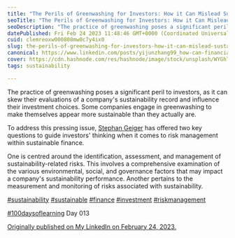 ```yaml
---
title: "The Perils of Greenwashing for Investors: How it Can Mislead Sustainable Investment Choices"
seoTitle: "The Perils of Greenwashing for Investors: How it Can Mislead"
seoDescription: "The practice of greenwashing poses a significant peril to investors, as it can skew their evaluations of a company's sustainability record and influence"
datePublished: Fri Feb 24 2023 11:48:46 GMT+0000 (Coordinated Universal Time)
cuid: clemreoxw000808mw0c7y4ix0
slug: the-perils-of-greenwashing-for-investors-how-it-can-mislead-sustainable-investment-choices
canonical: https://www.linkedin.com/posts/yijunzhang99_how-can-financial-institutes-avoid-greenwashing-activity-7035034060368306176-iSQ_?utm_source=share&utm_medium=member_desktop
cover: https://cdn.hashnode.com/res/hashnode/image/stock/unsplash/WYGhTLym344/upload/2fae56f320cbc7360703d775b60cce95.jpeg
tags: sustainability

---
```


The practice of greenwashing poses a significant peril to investors, as it can skew their evaluations of a company's sustainability record and influence their investment choices. Some companies engage in greenwashing to make themselves appear more sustainable than they actually are.  
  
To address this pressing issue, [Stephan Geiger](https://www.linkedin.com/in/ACoAABcAO0sBVLgQHWV-chLUpAQEn3R14DW4t_E) has offered two key questions to guide investors' thinking when it comes to risk management within sustainable finance.  
  
One is centred around the identification, assessment, and management of sustainability-related risks. This involves a comprehensive examination of the various environmental, social, and governance factors that may impact a company's sustainability performance. Another pertains to the measurement and monitoring of risks associated with sustainability.  
  
[#sustainability](https://www.linkedin.com/feed/hashtag/?keywords=sustainability&highlightedUpdateUrns=urn%3Ali%3Aactivity%3A7035034060368306176) [#sustainable](https://www.linkedin.com/feed/hashtag/?keywords=sustainable&highlightedUpdateUrns=urn%3Ali%3Aactivity%3A7035034060368306176) [#finance](https://www.linkedin.com/feed/hashtag/?keywords=finance&highlightedUpdateUrns=urn%3Ali%3Aactivity%3A7035034060368306176) [#investment](https://www.linkedin.com/feed/hashtag/?keywords=investment&highlightedUpdateUrns=urn%3Ali%3Aactivity%3A7035034060368306176) [#riskmanagement](https://www.linkedin.com/feed/hashtag/?keywords=riskmanagement&highlightedUpdateUrns=urn%3Ali%3Aactivity%3A7035034060368306176)  
  
[#100daysoflearning](https://www.linkedin.com/feed/hashtag/?keywords=100daysoflearning&highlightedUpdateUrns=urn%3Ali%3Aactivity%3A7035034060368306176) Day 013

[Originally published on My LinkedIn on February 24, 2023.](https://www.linkedin.com/posts/yijunzhang99_how-can-financial-institutes-avoid-greenwashing-activity-7035034060368306176-iSQ_?utm_source=share&utm_medium=member_desktop)